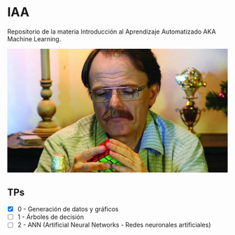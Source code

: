# IAA

Repositorio de la materia Introducción al Aprendizaje Automatizado AKA Machine Learning.


![Machin learning](luis.webp)

## TPs
 - [x] 0 - Generación de datos y gráficos
 - [ ] 1 - Árboles de decisión 
 - [ ] 2 - ANN (Artificial Neural Networks - Redes neuronales artificiales) 
